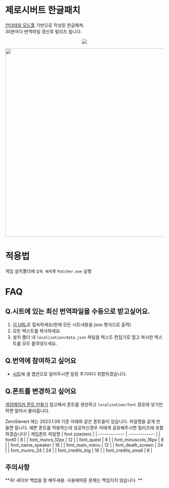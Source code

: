 # 제로시버트 한글패치
[언더테일 모드툴](https://github.com/krzys-h/UndertaleModTool) 기반으로 작성된 한글패쳐.  
30분마다 번역파일 갱신후 릴리즈 됩니다.
<p align="center">
 <img src=https://github.com/shlifedev/zero-sievert-localization/actions/workflows/autodeploy.yml/badge.svg/> 
</p> 
<p align="center">
 <img width="600px" src=https://user-images.githubusercontent.com/49047211/211140923-dc7e57d7-4462-451f-b88d-28440b2fe79f.png> 
</p> 

# 적용법 
게임 설치폴더에 `압축 해제`후 `Patcher.exe` 실행 

# FAQ
## Q.시트에 있는 최신 번역파일을 수동으로 받고싶어요.
1. [이 URL](https://script.google.com/macros/s/AKfycbzCz_GcTuC8opbyIAXIwcufljtYRVZx2lHTfCNAIx0AtuZoNwNLnIw5hv9Ov56o8WjFsw/exec)로 접속하세요(현재 모든 시트내용을 json 형식으로 출력)
2. 모든 텍스트를 복사하세요.
3. 설치 폴더 내 `localization/data.json` 파일을 텍스트 편집기로 열고 복사한 텍스트를 모두 붙여넣으세요.

## Q.번역에 참여하고 싶어요 
- [시트](https://docs.google.com/spreadsheets/d/1w2JjxpPBwynLhu69edHGjCwjLX0muLK1cXzwzj8Sfrc/edit#gid=360281631)에 셀 캡션으로 달아주시면
일정 주기마다 취합하겠습니다. 

## Q.폰트를 변경하고 싶어요
[게임메이커 폰트 만들기](https://www.youtube.com/watch?v=QIfgwtgSl4s&ab_channel=1upIndie)
참고해서 폰트를 생성하고 `localization/font` 경로에 넣기만 하면 알아서 불러옵니다.  


ZeroSievert 에는 2023.1.09 기준 아래와 같은 폰트들이 있습니다. 파일명을 같게 만들면 됩니다.
예쁜 폰트를 적용하는데 성공하신경우 저에게 공유해주시면 릴리즈에 포함하겠습니다!
| 게임폰트 파일명  | font size(em) |
| ------------- | ------------- |
| font0  | 8  |
| font_munro_12px  | 12 |
| font_quest  | 8 |
| font_minuscolo_16px  | 8  |
| font_name_speaker  | 16  |
| font_main_menu  | 12  |
| font_death_screen | 24  |
| font_munro_24  | 24 |
| font_credits_big  | 16  |
| font_credits_small  | 8  |
  

## 주의사항
 **꼭! 세이브 백업을 잘 해두세용. 사용에따른 문제는 책임지지 않습니다. **

 
